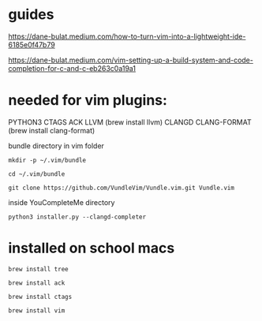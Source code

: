 # guides

https://dane-bulat.medium.com/how-to-turn-vim-into-a-lightweight-ide-6185e0f47b79

https://dane-bulat.medium.com/vim-setting-up-a-build-system-and-code-completion-for-c-and-c-eb263c0a19a1

# needed for vim plugins:

PYTHON3
CTAGS
ACK
LLVM         (brew install llvm)
CLANGD
CLANG-FORMAT (brew install clang-format)

bundle directory in vim folder
```
mkdir -p ~/.vim/bundle
```
```
cd ~/.vim/bundle
```
```
git clone https://github.com/VundleVim/Vundle.vim.git Vundle.vim
```

inside YouCompleteMe directory
```
python3 installer.py --clangd-completer
```

# installed on school macs

```
brew install tree
```

```
brew install ack
```

```
brew install ctags
```

```
brew install vim
```

